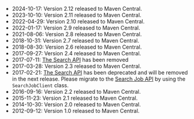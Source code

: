 * 2024-10-17: Version 2.12 released to Maven Central.
* 2023-10-10: Version 2.11 released to Maven Central.
* 2022-04-29: Version 2.10 released to Maven Central.
* 2022-01-17: Version 2.9 released to Maven Central.
* 2021-08-06: Version 2.8 released to Maven Central.
* 2018-10-31: Version 2.7 released to Maven Central.
* 2018-08-30: Version 2.6 released to Maven Central.
* 2017-09-27: Version 2.4 released to Maven Central.
* 2017-07-11: [The Search API](https://github.com/SumoLogic/sumo-api-doc/wiki/Search-API) has been removed
* 2017-03-28: Version 2.3 released to Maven Central.
* 2017-02-21: [The Search API](https://github.com/SumoLogic/sumo-api-doc/wiki/Search-API) has been deprecated and will be removed in the next release. Please migrate to the [Search Job API](https://help.sumologic.com/APIs/02Search_Job_API/About_the_Search_Job_API) by using the `SearchJobClient` class.
* 2016-09-16: Version 2.2 released to Maven Central.
* 2015-11-23: Version 2.1 released to Maven Central.
* 2014-10-30: Version 2.0 released to Maven Central.
* 2012-09-12: Version 1.0 released to Maven Central.
